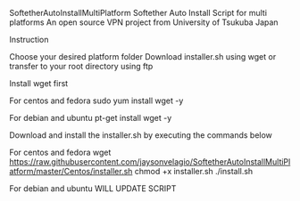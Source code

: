 SoftetherAutoInstallMultiPlatform
Softether Auto Install Script for multi platforms
An open source VPN project from University of Tsukuba Japan

Instruction

Choose your desired platform folder
Download installer.sh using wget or transfer to your root directory using ftp

Install wget first

For centos and fedora
sudo yum install wget -y

For debian and ubuntu
pt-get install wget -y

Download and install the installer.sh by executing the commands below

For centos and fedora
wget https://raw.githubusercontent.com/jaysonvelagio/SoftetherAutoInstallMultiPlatform/master/Centos/installer.sh
chmod +x installer.sh
./install.sh

For debian and ubuntu
WILL UPDATE SCRIPT
